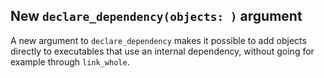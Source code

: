 ## New `declare_dependency(objects: )` argument

A new argument to `declare_dependency` makes it possible to add objects
directly to executables that use an internal dependency, without going
for example through `link_whole`.
